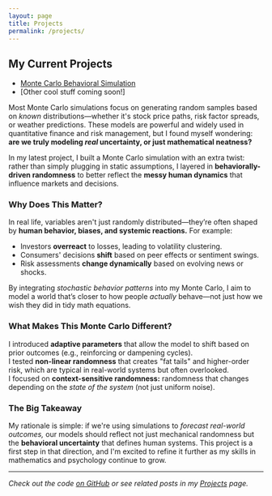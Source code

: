 ```yaml
---
layout: page
title: Projects
permalink: /projects/
---
```


## My Current Projects

- [Monte Carlo Behavioral Simulation](/blog/2025/05/07/monte-carlo-meets-psychology)
- [Other cool stuff coming soon!]


Most Monte Carlo simulations focus on generating random samples based on *known* distributions—whether it's stock price paths, risk factor spreads, or weather predictions. These models are powerful and widely used in quantitative finance and risk management, but I found myself wondering: **are we truly modeling *real* uncertainty, or just mathematical neatness?**

In my latest project, I built a Monte Carlo simulation with an extra twist: rather than simply plugging in static assumptions, I layered in **behaviorally-driven randomness** to better reflect the **messy human dynamics** that influence markets and decisions.

### Why Does This Matter?

In real life, variables aren't just randomly distributed—they’re often shaped by **human behavior, biases, and systemic reactions.** For example:

- Investors **overreact** to losses, leading to volatility clustering.  
- Consumers' decisions **shift** based on peer effects or sentiment swings.  
- Risk assessments **change dynamically** based on evolving news or shocks.

By integrating *stochastic behavior patterns* into my Monte Carlo, I aim to model a world that’s closer to how people *actually* behave—not just how we wish they did in tidy math equations.

### What Makes This Monte Carlo Different?

 I introduced **adaptive parameters** that allow the model to shift based on prior outcomes (e.g., reinforcing or dampening cycles).  
 I tested **non-linear randomness** that creates "fat tails" and higher-order risk, which are typical in real-world systems but often overlooked.  
 I focused on **context-sensitive randomness:** randomness that changes depending on the *state of the system* (not just uniform noise).

### The Big Takeaway

My rationale is simple: if we're using simulations to *forecast real-world outcomes,* our models should reflect not just mechanical randomness but the **behavioral uncertainty** that defines human systems. This project is a first step in that direction, and I'm excited to refine it further as my skills in mathematics and psychology continue to grow.

---

*Check out the code [on GitHub](https://github.com/yourrepo) or see related posts in my [Projects](/projects) page.*
